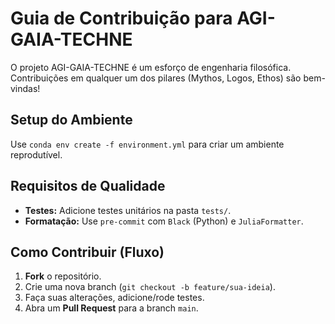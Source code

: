 # Guia de Contribuição para AGI-GAIA-TECHNE
O projeto AGI-GAIA-TECHNE é um esforço de engenharia filosófica. Contribuições em qualquer um dos pilares (Mythos, Logos, Ethos) são bem-vindas!
## Setup do Ambiente
Use `conda env create -f environment.yml` para criar um ambiente reprodutível.
## Requisitos de Qualidade
* **Testes:** Adicione testes unitários na pasta `tests/`.
* **Formatação:** Use `pre-commit` com `Black` (Python) e `JuliaFormatter`.
## Como Contribuir (Fluxo)
1.  **Fork** o repositório.
2.  Crie uma nova branch (`git checkout -b feature/sua-ideia`).
3.  Faça suas alterações, adicione/rode testes.
4.  Abra um **Pull Request** para a branch `main`.
